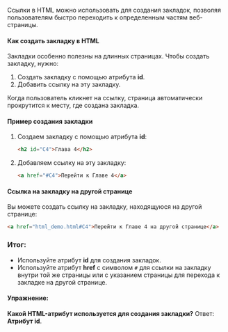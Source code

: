 
Ссылки в HTML можно использовать для создания закладок, позволяя пользователям быстро переходить к определенным частям веб-страницы.

#### Как создать закладку в HTML

Закладки особенно полезны на длинных страницах. Чтобы создать закладку, нужно:
1. Создать закладку с помощью атрибута **id**.
2. Добавить ссылку на эту закладку.

Когда пользователь кликнет на ссылку, страница автоматически прокрутится к месту, где создана закладка.

#### Пример создания закладки

1. Создаем закладку с помощью атрибута **id**:
   ```html
   <h2 id="C4">Глава 4</h2>
   ```

2. Добавляем ссылку на эту закладку:
   ```html
   <a href="#C4">Перейти к Главе 4</a>
   ```

#### Ссылка на закладку на другой странице

Вы можете создать ссылку на закладку, находящуюся на другой странице:
```html
<a href="html_demo.html#C4">Перейти к Главе 4 на другой странице</a>
```

### Итог:
- Используйте атрибут **id** для создания закладок.
- Используйте атрибут **href** с символом `#` для ссылки на закладку внутри той же страницы или с указанием страницы для перехода к закладке на другой странице.

#### Упражнение:
**Какой HTML-атрибут используется для создания закладки?**
Ответ: **Атрибут id**.